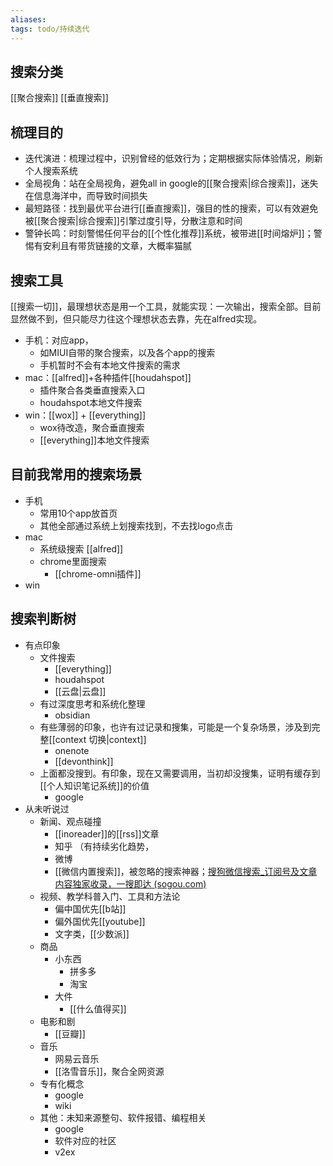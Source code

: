 ```yaml
---
aliases: 
tags: todo/持续迭代 
---
```


## 搜索分类

[[聚合搜索]]
[[垂直搜索]]

## 梳理目的

- 迭代演进：梳理过程中，识别曾经的低效行为；定期根据实际体验情况，刷新个人搜索系统
- 全局视角：站在全局视角，避免all in google的[[聚合搜索|综合搜索]]，迷失在信息海洋中，而导致时间损失
- 最短路径：找到最优平台进行[[垂直搜索]]，强目的性的搜索，可以有效避免被[[聚合搜索|综合搜索]]引擎过度引导，分散注意和时间
- 警钟长鸣：时刻警惕任何平台的[[个性化推荐]]系统，被带进[[时间熔炉]]；警惕有安利且有带货链接的文章，大概率猫腻

## 搜索工具

[[搜索一切]]，最理想状态是用一个工具，就能实现：一次输出，搜索全部。目前显然做不到，但只能尽力往这个理想状态去靠，先在alfred实现。
- 手机：对应app，
	- 如MIUI自带的聚合搜索，以及各个app的搜索
	- 手机暂时不会有本地文件搜索的需求
- mac：[[alfred]]+各种插件[[houdahspot]]
	- 插件聚合各类垂直搜索入口
	- houdahspot本地文件搜索
- win：[[wox]] + [[everything]]
	- wox待改造，聚合垂直搜索
	- [[everything]]本地文件搜索

## 目前我常用的搜索场景

- 手机
	- 常用10个app放首页
	- 其他全部通过系统上划搜索找到，不去找logo点击
- mac
	- 系统级搜索 [[alfred]]
	- chrome里面搜索
		- [[chrome-omni插件]]
- win

## 搜索判断树

- 有点印象
	- 文件搜索
		- [[everything]]
		- houdahspot
		- [[云盘|云盘]]
	- 有过深度思考和系统化整理
		- obsidian  
	- 有些薄弱的印象，也许有过记录和搜集，可能是一个复杂场景，涉及到完整[[context 切换|context]]
		- onenote
		- [[devonthink]]
	- 上面都没搜到。有印象，现在又需要调用，当初却没搜集，证明有缓存到[[个人知识笔记系统]]的价值
		- google
- 从未听说过
	- 新闻、观点碰撞
		- [[inoreader]]的[[rss]]文章
		- 知乎 （有持续劣化趋势，
		- 微博
		- [[微信内置搜索]]，被忽略的搜索神器；[搜狗微信搜索_订阅号及文章内容独家收录，一搜即达 (sogou.com)](https://weixin.sogou.com/)
	- 视频、教学科普入门、工具和方法论
		- 偏中国优先[[b站]]
		- 偏外国优先[[youtube]]
		- 文字类，[[少数派]]
	- 商品
		- 小东西
			- 拼多多
			- 淘宝
		- 大件
			- [[什么值得买]]
	- 电影和剧
		- [[豆瓣]]
	- 音乐
		- 网易云音乐
		- [[洛雪音乐]]，聚合全网资源
	- 专有化概念
		- google
		- wiki
	- 其他：未知来源整句、软件报错、编程相关
		- google
		- 软件对应的社区
		- v2ex
